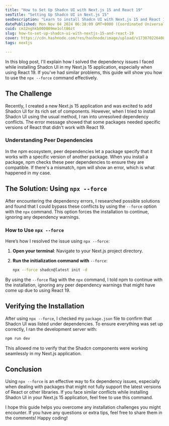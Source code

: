 ```yaml
---
title: "How to Set Up Shadcn UI with Next.js 15 and React 19"
seoTitle: "Setting Up Shadcn UI in Next.js 15"
seoDescription: "Learn to install Shadcn UI with Next.js 15 and React 19 using `npx --force` to resolve dependency conflicts effectively"
datePublished: Mon Nov 04 2024 06:38:09 GMT+0000 (Coordinated Universal Time)
cuid: cm32nghkb000009me1olt86zt
slug: how-to-set-up-shadcn-ui-with-nextjs-15-and-react-19
cover: https://cdn.hashnode.com/res/hashnode/image/upload/v1730702264086/19da48d6-4d1a-4f08-9d38-888222d1ca15.png
tags: nextjs

---
```


In this blog post, I'll explain how I solved the dependency issues I faced while installing Shadcn UI in my Next.js 15 application, especially when using React 19. If you've had similar problems, this guide will show you how to use the `npx --force` command effectively.

## The Challenge

Recently, I created a new Next.js 15 application and was excited to add Shadcn UI for its rich set of components. However, when I tried to install Shadcn UI using the usual method, I ran into unresolved dependency conflicts. The error message showed that some packages needed specific versions of React that didn't work with React 19.

### Understanding Peer Dependencies

In the npm ecosystem, peer dependencies let a package specify that it works with a specific version of another package. When you install a package, npm checks these peer dependencies to ensure they are compatible. If there's a mismatch, npm will show an error, which is what happened in my case.

## The Solution: Using `npx --force`

After encountering the dependency errors, I researched possible solutions and found that I could bypass these conflicts by using the `--force` option with the `npx` command. This option forces the installation to continue, ignoring any dependency warnings.

### How to Use `npx --force`

Here’s how I resolved the issue using `npx --force`:

1. **Open your terminal**: Navigate to your Next.js project directory.
    
2. **Run the initialization command with** `--force`:
    
    ```bash
    npx --force shadcn@latest init -d
    ```
    

By using the `--force` flag with the `npx` command, I told npm to continue with the installation, ignoring any peer dependency warnings that might have come up due to using React 19.

## Verifying the Installation

After using `npx --force`, I checked my `package.json` file to confirm that Shadcn UI was listed under dependencies. To ensure everything was set up correctly, I ran the development server with:

```bash
npm run dev
```

This allowed me to verify that the Shadcn components were working seamlessly in my Next.js application.

## Conclusion

Using `npx --force` is an effective way to fix dependency issues, especially when dealing with packages that might not fully support the latest versions of React or other libraries. If you face similar conflicts while installing Shadcn UI in your Next.js 15 application, feel free to use this command.

I hope this guide helps you overcome any installation challenges you might encounter. If you have any questions or extra tips, feel free to share them in the comments! Happy coding!